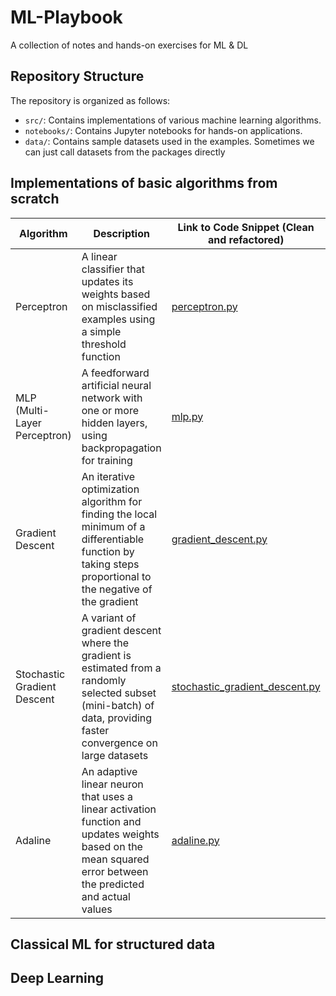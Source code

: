 # ML-Playbook
A collection of notes and hands-on exercises for ML &amp; DL

## Repository Structure
The repository is organized as follows:

- `src/`: Contains implementations of various machine learning algorithms.
- `notebooks/`: Contains Jupyter notebooks for hands-on applications.
- `data/`: Contains sample datasets used in the examples. Sometimes we can just call datasets from the packages directly

## Implementations of basic algorithms from scratch
| Algorithm                     | Description                                                                 | Link to Code Snippet (Clean and refactored)       | Illustration/Use Case                              |
|-------------------------------|-----------------------------------------------------------------------------|---------------------------------------------------|---------------------------------------------------|
| Perceptron                    | A linear classifier that updates its weights based on misclassified examples using a simple threshold function | [perceptron.py](src/basics/perceptron.py)         | [Perceptron Notebook](notebooks/perceptron.ipynb) |
| MLP (Multi-Layer Perceptron)  | A feedforward artificial neural network with one or more hidden layers, using backpropagation for training | [mlp.py](src/basics/mlp.py)                              | [MLP Notebook](notebooks/mlp.ipynb)               |
| Gradient Descent              | An iterative optimization algorithm for finding the local minimum of a differentiable function by taking steps proportional to the negative of the gradient | [gradient_descent.py](src/basics/gradient_descent.py)    | [Gradient Descent Notebook](notebooks/gradient_descent.ipynb) |
| Stochastic Gradient Descent   | A variant of gradient descent where the gradient is estimated from a randomly selected subset (mini-batch) of data, providing faster convergence on large datasets | [stochastic_gradient_descent.py](src/basics/stochastic_gradient_descent.py) | [Stochastic Gradient Descent Notebook](notebooks/stochastic_gradient_descent.ipynb) |
| Adaline                      | An adaptive linear neuron that uses a linear activation function and updates weights based on the mean squared error between the predicted and actual values | [adaline.py](src/basics/adaline.py)                      | [Adaline Notebook](notebooks/adaline.ipynb)       |

## Classical ML for structured data

## Deep Learning 